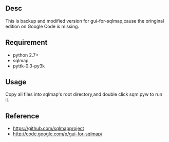 Desc
---------------------------
This is backup and modified version for gui-for-sqlmap,cause the oringinal edition on Google Code is missing.

Requirement
---------------------------
- python 2.7+
- sqlmap
- pyttk-0.3-py3k

Usage
---------------------------
Copy all files into sqlmap's root directory,and double click sqm.pyw to run it.


Reference
---------------------------
- https://github.com/sqlmapproject
- http://code.google.com/p/gui-for-sqlmap/